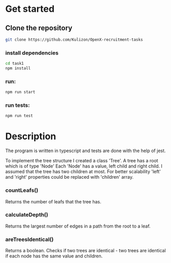 # Get started

## Clone the repository

```bash
git clone https://github.com/Kulizon/OpenX-recruitment-tasks
```

### install dependencies

```bash
cd task1
npm install
```

### run:

```bash
npm run start
```

### run tests:

```bash
npm run test
```

# Description

The program is written in typescript and tests are done with the help of jest.

To implement the tree structure I created a class 'Tree'. A tree has a root which is of type 'Node' Each 'Node' has a value, left child and right child. I assumed that the tree has two children at most. For better scalability 'left' and 'right' properties could be replaced with 'children' array.

### countLeafs()

Returns the number of leafs that the tree has.

### calculateDepth()

Returns the largest number of edges in a path from the root to a leaf.

### areTreesIdentical()

Returns a boolean. Checks if two trees are identical - two trees are identical if each node has the same value and children.

